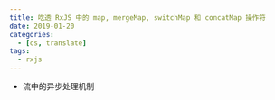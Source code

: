 ```yaml
---
title: 吃透 RxJS 中的 map, mergeMap, switchMap 和 concatMap 操作符
date: 2019-01-20
categories:
  - [cs, translate]
tags:
  - rxjs
---
```


- 流中的异步处理机制
